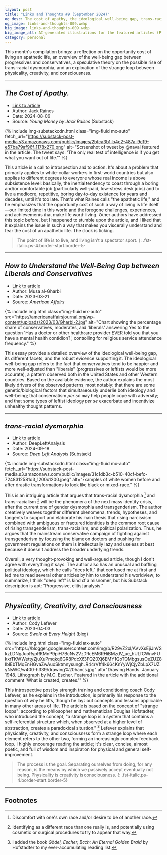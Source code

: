 ```yaml
---
layout: post
title: "Links and Thoughts #9 (September 2024)"
og_desc: The cost of apathy, the ideological well-being gap, trans-racial dysmorphia, and the strange loops of life and lifting.
og_image: links-and-thoughts-009.webp
big_image: links-and-thoughts-009.webp
big_image_alt: AI-generated illustrations for the featured articles (Playground v2.5).
category: personal
---
```


This month's compilation brings: a reflection on the opportunity cost of living an apathetic life, an overview of the well-being gap between progressives and conservatives, a speculative theory on the possible rise of trans-racial dysmorphia, and an exploration of the strange loop between physicality, creativity, and consciousness.

---

## _The Cost of Apathy._

- [Link to article](https://www.youngmoney.co/p/the-cost-of-apathy)
- Author: Jack Raines
- Date: 2024-08-06
- Source: _Young Money by Jack Raines_ (Substack)

{% include img-substackcdn.html class="img-fluid mx-auto" fetch_url="https://substack-post-media.s3.amazonaws.com/public/images/2bfca3b1-b4c2-487a-9c19-e57ba79af96f_1178x270.png" alt="Screenshot of tweet by @naval featured in the article. The tweet says: 'The only real test of intelligence is if you get what you want out of life.'" %}

This article is a call to introspection and to action. It's about a problem that primarily applies to white-collar workers in first-world countries but also applies to different degrees to everyone whose real income is above subsistence level: basically, the inertial tendency to coast through a boring and/or comfortable job (particularly well-paid, low-stress desk jobs) and to live a mediocre, repetitive, boring day-to-day existence for years and decades, until it's too late. That's what Raines calls "the apathetic life," and he emphasizes that the opportunity cost of such a way of living is life itself&mdash;our limited time in this world and the foregone challenges, experiences, and achievements that make life worth living. Other authors have addressed this topic before, but I happened to stumble upon the article, and I liked that it explains the issue in such a way that makes you viscerally understand and fear the cost of an apathetic life. The clock is ticking.

> The point of life is to live, and living isn’t a spectator sport.
{: .fst-italic.ps-4.border-start.border-5}

---

## _How to Understand the Well-Being Gap between Liberals and Conservatives_

- [Link to article](https://americanaffairsjournal.org/2023/03/how-to-understand-the-well-being-gap-between-liberals-and-conservatives/)
- Author: Musa al-Gharbi
- Date: 2023-03-21
- Source: _American Affairs_

{% include img.html class="img-fluid mx-auto" src="https://americanaffairsjournal.org/wp-content/uploads/2023/03/Gharbi-2.jpg" alt="Chart showing the percentage share of conservatives, moderates, and 'liberals' answering Yes to the question 'Has a doctor or other healthcare provider EVER told you that you have a mental health contidion?', controlling for religious service attendance frequency." %}

This essay provides a detailed overview of the ideological well-being gap, its different facets, and the robust evidence supporting it. The ideological well-being gap refers to the fact that conservatives tend to be happier and more well-adjusted than "liberals" (progressives or leftists would be more accurate), a pattern observed both in the United States and other Western countries. Based on the available evidence, the author explains the most likely drivers of the observed patterns, most notably: that there are some genetic/biological factors that simultaneously underlie both ideology and well-being; that conservatism _per se_ may help people cope with adversity; and that some types of leftist ideology _per se_ exacerbate and incentivize unhealthy thought patterns.

---

## _trans-racial dysmorphia._

- [Link to article](https://deepleft.substack.com/p/trans-racial-dysmorphia)
- Author: DeepLeftAnalysis
- Date: 2024-09-18
- Source: _Deep Left Analysis_ (Substack)

<div class="row mb-2">
  <div class="col-12 col-sm-8 col-md-6 mx-auto">
    {% include img-substackcdn.html class="img-fluid mx-auto" fetch_url="https://substack-post-media.s3.amazonaws.com/public/images/31c1db3c-b510-40cf-befc-7248312581d3_1200x1200.jpeg" alt="Examples of white women before and after drastic transformations to look like black or mixed-race." %}
  </div>
</div>

This is an intriguing article that argues that trans-racial dysmorphia [^fn-1] and trans-racialism [^fn-2] will be the phenomena of the next mass identity crisis, after the current one of gender dysmorphia and transgenderism. The author creatively weaves together different phenomena, trends, hypotheses, and tangents to support and elaborate his main thesis that rising narcissism combined with ambiguous or fractured identities is the common root cause of rising transgenderism, trans-racialism, and political polarization. Thus, he argues that the mainstream conservative campaign of fighting against transgenderism by focusing the blame on doctors and pushing for government regulations on them is intellectually lazy and useless at best because it doesn't address the broader underlying trends.

Overall, a very thought-provoking and well-argued article, though I don't agree with everything it says. The author also has an unusual and baffling political ideology, which he calls "deep left," that confused me at first and led me to read several other articles by him to understand his worldview; to summarize, I think "deep left" is kind of a misnomer, but his Substack description is apt: "Progressive, elitist analysis."

---

## _Physicality, Creativity, and Consciousness_

- [Link to article](https://swoleateveryheight.blogspot.com/2023/04/physicality-creativity-and-consciousness.html)
- Author: Cody Lefever
- Date: 2023-04-03
- Source: _Swole at Every Height_ (blog)

<div class="row mb-2">
  <div class="col-12 col-sm-10 col-md-8 mx-auto">
    {% include img.html class="img-fluid mx-auto" src="https://blogger.googleusercontent.com/img/b/R29vZ2xl/AVvXsEjiJnVSkzLDNgJuoRypRKMnP9piH7BcNv2VzGRcEM6RHiBMzdV_ue_hULfCWnvFUkxrTKWWettyZjuXuPmqkq6GR8PdcX63FQZ0Xj6EMY1QoTQMbgsusOeZUZ8IbIEbTMqEnHGvaZwAuoSktmnysunghLR44rVff4k664KnYyWjCjyZbLpX7UZyNsWC/w400-h339/drawing%20hands.jpg" alt="Drawing Hands. January 1948. Lithograph by M.C. Escher. Featured in the article with the additional comment 'What is created, creates.'" %}
  </div>
</div>

This introspective post by strength training and conditioning coach Cody Lefever, as he explains in the introduction, is primarily his response to the question of _why_ he lifts, though he lays out concepts and lessons applicable in many other areas of life. The article is based on the concept of "strange loops": according to philosopher and mathematician Douglas Hofstadter, who introduced the concept, "a strange loop is a system that contains a self-referential structure which, when observed at a higher level of abstraction, creates a paradoxical situation." [^fn-3] Lefever explains that physicality, creativity, and consciousness form a strange loop where each element refers to the other two, forming an increasingly complex feedback loop. I highly encourage reading the article; it's clear, concise, almost poetic, and full of wisdom and inspiration for physical and general self-improvement.

> The process is the goal. Separating ourselves from doing, for any reason, is the means by which we passively accept eventually not being. Physicality is creativity is consciousness. 
{: .fst-italic.ps-4.border-start.border-5}

---

## Footnotes

[^fn-1]: Discomfort with one's own race and/or desire to be of another race.
[^fn-2]: Identifying as a different race than one really is, and potentially using cosmetic or surgical procedures to try to appear that way.
[^fn-3]: I added the book _Gödel, Escher, Bach: An Eternal Golden Braid_ by Hofstadter to my ever-accumulating reading list.
